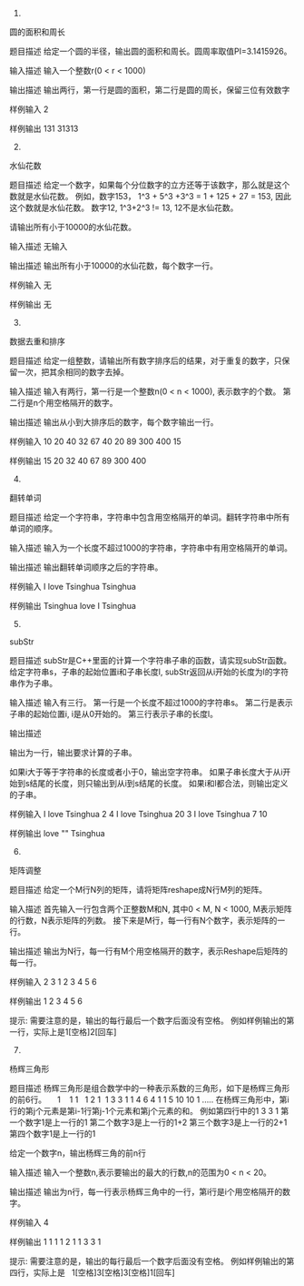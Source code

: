 1. 

圆的面积和周长

题目描述
给定一个圆的半径，输出圆的面积和周长。圆周率取值PI=3.1415926。

输入描述
输入一个整数r(0 < r < 1000)

输出描述
输出两行，第一行是圆的面积，第二行是圆的周长，保留三位有效数字

样例输入
2

样例输出
131
31313

2. 

水仙花数

题目描述
给定一个数字，如果每个分位数字的立方还等于该数字，那么就是这个数就是水仙花数。
例如，数字153， 1^3 + 5^3 +3^3 = 1 + 125 + 27 = 153, 因此这个数就是水仙花数。
数字12, 1^3+2^3 != 13, 12不是水仙花数。

请输出所有小于10000的水仙花数。

输入描述
无输入

输出描述
输出所有小于10000的水仙花数，每个数字一行。

样例输入
无

样例输出
无

3. 
数据去重和排序

题目描述
给定一组整数，请输出所有数字排序后的结果，对于重复的数字，只保留一次，把其余相同的数字去掉。

输入描述
输入有两行，第一行是一个整数n(0 < n < 1000), 表示数字的个数。
第二行是n个用空格隔开的数字。

输出描述
输出从小到大排序后的数字，每个数字输出一行。

样例输入
10
20 40 32 67 40 20 89 300 400 15

样例输出
15
20
32
40
67
89
300
400

4. 

翻转单词

题目描述
给定一个字符串，字符串中包含用空格隔开的单词。翻转字符串中所有单词的顺序。

输入描述
输入为一个长度不超过1000的字符串，字符串中有用空格隔开的单词。

输出描述
输出翻转单词顺序之后的字符串。

样例输入
I love Tsinghua
Tsinghua

样例输出
Tsinghua love I
Tsinghua

5.
subStr

题目描述
subStr是C++里面的计算一个字符串子串的函数，请实现subStr函数。
给定字符串s，子串的起始位置i和子串长度l, subStr返回从i开始的长度为l的字符串作为子串。

输入描述
输入有三行。
第一行是一个长度不超过1000的字符串s。
第二行是表示子串的起始位置i, i是从0开始的。
第三行表示子串的长度l。

输出描述

输出为一行，输出要求计算的子串。

如果i大于等于字符串的长度或者小于0，输出空字符串。
如果子串长度大于从i开始到s结尾的长度，则只输出到从i到s结尾的长度。
如果i和l都合法，则输出定义的子串。

样例输入
I love Tsinghua
2
4
I love Tsinghua
20
3
I love Tsinghua
7
10

样例输出
love
""
Tsinghua

6.

矩阵调整

题目描述
给定一个M行N列的矩阵，请将矩阵reshape成N行M列的矩阵。

输入描述
首先输入一行包含两个正整数M和N, 其中0 < M, N < 1000, M表示矩阵的行数，N表示矩阵的列数。
接下来是M行，每一行有N个数字，表示矩阵的一行。

输出描述
输出为N行，每一行有M个用空格隔开的数字，表示Reshape后矩阵的每一行。

样例输入
2 3
1 2 3
4 5 6

样例输出
1 2
3 4
5 6

提示:
需要注意的是，输出的每行最后一个数字后面没有空格。
例如样例输出的第一行，实际上是1[空格]2[回车]

7. 

杨辉三角形

题目描述
杨辉三角形是组合数学中的一种表示系数的三角形，如下是杨辉三角形的前6行。
     1
    1 1
   1 2 1
  1 3 3 1
 1 4 6 4 1
1 5 10 10 1
.....
在杨辉三角形中，第i行的第j个元素是第i-1行第j-1个元素和第j个元素的和。
例如第四行中的1 3 3 1
第一个数字1是上一行的1
第二个数字3是上一行的1+2
第三个数字3是上一行的2+1
第四个数字1是上一行的1

给定一个数字n，输出杨辉三角的前n行

输入描述
输入一个整数n,表示要输出的最大的行数,n的范围为0 < n < 20。

输出描述
输出为n行，每一行表示杨辉三角中的一行，第i行是i个用空格隔开的数字。

样例输入
4

样例输出
1
1 1
1 2 1
1 3 3 1

提示:
需要注意的是，输出的每行最后一个数字后面没有空格。
例如样例输出的第四行，实际上是   1[空格]3[空格]3[空格]1[回车]
